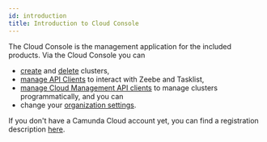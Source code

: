 ```yaml
---
id: introduction
title: Introduction to Cloud Console
---
```


The Cloud Console is the management application for the included products. Via the Cloud Console you can

- [create](./manage-clusters/create-cluster.md) and [delete](./manage-clusters/delete-cluster.md) clusters,
- [manage API Clients](./manage-clusters/manage-api-clients.md) to interact with Zeebe and Tasklist,
- [manage Cloud Management API clients](./manage-organization/manage-cloud-management-api-clients.md) to manage clusters programmatically, and you can
- change your [organization settings](./manage-organization/organization-settings.md).

If you don't have a Camunda Cloud account yet, you can find a registration description [here](../../guides/getting-started/create-camunda-cloud-account.md).
